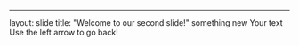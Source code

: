 
---
layout: slide
title: "Welcome to our second slide!"
something new
Your text
Use the left arrow to go back!
